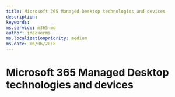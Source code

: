 ```yaml
---
title: Microsoft 365 Managed Desktop technologies and devices
description:  
keywords: 
ms.service: m365-md
author: jdeckerms
ms.localizationpriority: medium
ms.date: 06/06/2018
---
```


# Microsoft 365 Managed Desktop technologies and devices